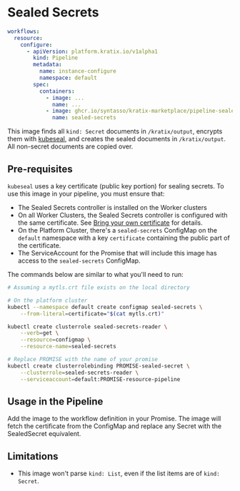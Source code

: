# Sealed Secrets

```yaml
workflows:
  resource:
    configure:
      - apiVersion: platform.kratix.io/v1alpha1
        kind: Pipeline
        metadata:
          name: instance-configure
          namespace: default
        spec:
          containers:
            - image: ...
              name: ...
            - image: ghcr.io/syntasso/kratix-marketplace/pipeline-sealedsecrets-image:v0.1.0
              name: sealed-secrets
```

This image finds all `kind: Secret` documents in `/kratix/output`, encrypts them with
[kubeseal](https://github.com/bitnami-labs/sealed-secrets), and creates the sealed
documents in `/kratix/output`. All non-secret documents are copied over.

## Pre-requisites

`kubeseal` uses a key certificate (public key portion) for sealing secrets. To use this
image in your pipeline, you must ensure that:

- The Sealed Secrets controller is installed on the Worker clusters
- On all Worker Clusters, the Sealed Secrets controller is configured with the same
  certificate. See [Bring your own
  certificate](https://github.com/bitnami-labs/sealed-secrets/blob/main/docs/bring-your-own-certificates.md)
  for details.
- On the Platform Cluster, there's a `sealed-secrets` ConfigMap on the `default`
  namespace with a key `certificate` containing the public part of the certificate.
- The ServiceAccount for the Promise that will include this image has access to the
  `sealed-secrets` ConfigMap.

The commands below are similar to what you'll need to run:

```bash
# Assuming a mytls.crt file exists on the local directory

# On the platform cluster
kubectl --namespace default create configmap sealed-secrets \
    --from-literal=certificate="$(cat mytls.crt)"

kubectl create clusterrole sealed-secrets-reader \
    --verb=get \
    --resource=configmap \
    --resource-name=sealed-secrets

# Replace PROMISE with the name of your promise
kubectl create clusterrolebinding PROMISE-sealed-secret \
    --clusterrole=sealed-secrets-reader \
    --serviceaccount=default:PROMISE-resource-pipeline
```

## Usage in the Pipeline

Add the image to the workflow definition in your Promise. The image will
fetch the certificate from the ConfigMap and replace any Secret with the SealedSecret
equivalent.

## Limitations

- This image won't parse `kind: List`, even if the list items are of `kind: Secret`.
